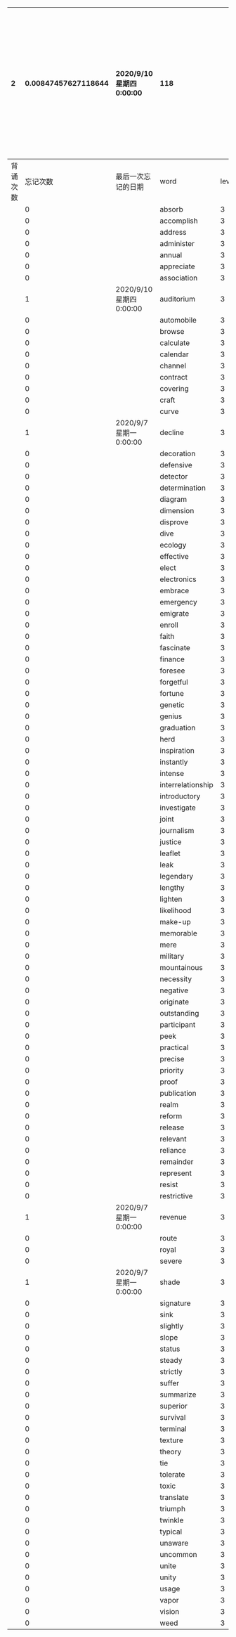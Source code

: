 |2|0.00847457627118644|2020/9/10 星期四 0:00:00|118|||||本行表示本列表背诵次数，最后一次遗忘率和最后一次背诵时间||
|:--|:--|:--|:--|:--|:--|:--|:--|:--|:--|
|背诵次数|忘记次数|最后一次忘记的日期|word|level|list|序号|页数|备注|助记备注|
||0||absorb|3|10||78|||
||0||accomplish|3|10||82|||
||0||address|3|10||74|||
||0||administer|3|10||80|||
||0||annual|3|10||79|||
||0||appreciate|3|10||82|||
||0||association|3|10||82|||
||1|2020/9/10 星期四 0:00:00|auditorium|3|10||77|||
||0||automobile|3|10||74|||
||0||browse|3|10||77|||
||0||calculate|3|10||78|||
||0||calendar|3|10||75|||
||0||channel|3|10||81|||
||0||contract|3|10||75|||
||0||covering|3|10||79|||
||0||craft|3|10||81|||
||0||curve|3|10||76|||
||1|2020/9/7 星期一 0:00:00|decline|3|10||79|||
||0||decoration|3|10||78|||
||0||defensive|3|10||76|||
||0||detector|3|10||74|||
||0||determination|3|10||77|||
||0||diagram|3|10||81|||
||0||dimension|3|10||77|||
||0||disprove|3|10||81|||
||0||dive|3|10||78|||
||0||ecology|3|10||83|||
||0||effective|3|10||74|||
||0||elect|3|10||75|||
||0||electronics|3|10||76|||
||0||embrace|3|10||83|||
||0||emergency|3|10||77|||
||0||emigrate|3|10||76|||
||0||enroll|3|10||77|||
||0||faith|3|10||81|||
||0||fascinate|3|10||79|||
||0||finance|3|10||78|||
||0||foresee|3|10||82|||
||0||forgetful|3|10||74|||
||0||fortune|3|10||80|||
||0||genetic|3|10||80|||
||0||genius|3|10||79|||
||0||graduation|3|10||76|||
||0||herd|3|10||78|||
||0||inspiration|3|10||78|||
||0||instantly|3|10||80|||
||0||intense|3|10||79|||
||0||interrelationship|3|10||78|||
||0||introductory|3|10||74|||
||0||investigate|3|10||76|||
||0||joint|3|10||75|||
||0||journalism|3|10||77|||
||0||justice|3|10||75|||
||0||leaflet|3|10||80|||
||0||leak|3|10||79|||
||0||legendary|3|10||77|||
||0||lengthy|3|10||74|||
||0||lighten|3|10||80|||
||0||likelihood|3|10||75|||
||0||make-up|3|10||79|||
||0||memorable|3|10||76|||
||0||mere|3|10||74|||
||0||military|3|10||79|||
||0||mountainous|3|10||75|||
||0||necessity|3|10||77|||
||0||negative|3|10||75|||
||0||originate|3|10||76|||
||0||outstanding|3|10||76|||
||0||participant|3|10||80|||
||0||peek|3|10||79|||
||0||practical|3|10||76|||
||0||precise|3|10||76|||
||0||priority|3|10||82|||
||0||proof|3|10||76|||
||0||publication|3|10||75|||
||0||realm|3|10||78|||
||0||reform|3|10||78|||
||0||release|3|10||80|||
||0||relevant|3|10||81|||
||0||reliance|3|10||74|||
||0||remainder|3|10||82|||
||0||represent|3|10||83|||
||0||resist|3|10||79|||
||0||restrictive|3|10||75|||
||1|2020/9/7 星期一 0:00:00|revenue|3|10||82|||
||0||route|3|10||80|||
||0||royal|3|10||74|||
||0||severe|3|10||83|||
||1|2020/9/7 星期一 0:00:00|shade|3|10||81|||
||0||signature|3|10||75|||
||0||sink|3|10||81|||
||0||slightly|3|10||77|||
||0||slope|3|10||82|||
||0||status|3|10||76|||
||0||steady|3|10||77|||
||0||strictly|3|10||74|||
||0||suffer|3|10||82|||
||0||summarize|3|10||83|||
||0||superior|3|10||79|||
||0||survival|3|10||83|||
||0||terminal|3|10||78|||
||0||texture|3|10||76|||
||0||theory|3|10||78|||
||0||tie|3|10||81|||
||0||tolerate|3|10||80|||
||0||toxic|3|10||81|||
||0||translate|3|10||77|||
||0||triumph|3|10||78|||
||0||twinkle|3|10||75|||
||0||typical|3|10||80|||
||0||unaware|3|10||78|||
||0||uncommon|3|10||79|||
||0||unite|3|10||80|||
||0||unity|3|10||80|||
||0||usage|3|10||82|||
||0||vapor|3|10||81|||
||0||vision|3|10||82|||
||0||weed|3|10||77|||

